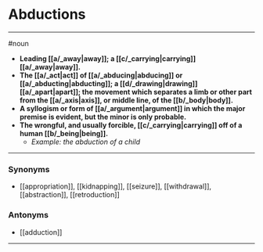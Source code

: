 # Abductions
---
#noun
- **Leading [[a/_away|away]]; a [[c/_carrying|carrying]] [[a/_away|away]].**
- **The [[a/_act|act]] of [[a/_abducing|abducing]] or [[a/_abducting|abducting]]; a [[d/_drawing|drawing]] [[a/_apart|apart]]; the movement which separates a limb or other part from the [[a/_axis|axis]], or middle line, of the [[b/_body|body]].**
- **A syllogism or form of [[a/_argument|argument]] in which the major premise is evident, but the minor is only probable.**
- **The wrongful, and usually forcible, [[c/_carrying|carrying]] off of a human [[b/_being|being]].**
	- _Example: the abduction of a child_
---
### Synonyms
- [[appropriation]], [[kidnapping]], [[seizure]], [[withdrawal]], [[abstraction]], [[retroduction]]
### Antonyms
- [[adduction]]
---
